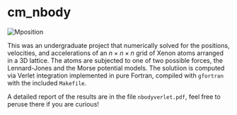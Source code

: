 # cm_nbody
![Mposition](https://user-images.githubusercontent.com/47643825/223049218-2dfe164d-7362-4f1a-a468-46205e225f5a.gif)

This was an undergraduate project that numerically solved for the positions, velocities, and accelerations of an $n\times n \times n$ grid of Xenon atoms arranged in a 3D lattice.  The atoms are subjected to one of two possible forces, the Lennard-Jones and the Morse potential models.
The solutiion is computed via Verlet integration implemented in pure Fortran, compiled with `gfortran` with the included `Makefile`.

A detailed report of the results are in the file `nbodyverlet.pdf`, feel free to peruse there if you are curious!
